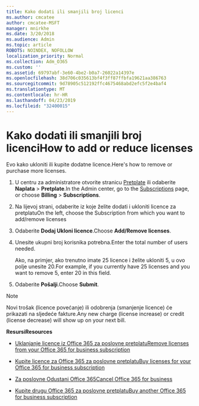 ```yaml
---
title: Kako dodati ili smanjili broj licenci
ms.author: cmcatee
author: cmcatee-MSFT
manager: mnirkhe
ms.date: 3/20/2018
ms.audience: Admin
ms.topic: article
ROBOTS: NOINDEX, NOFOLLOW
localization_priority: Normal
ms.collection: Adm_O365
ms.custom: ''
ms.assetid: 69797abf-3e60-4be2-b0a7-26022a14397e
ms.openlocfilehash: 38d706c035613bf4f3ff87ffbfa19621aa386763
ms.sourcegitcommit: 9d78905c512192ffc4675468abd2efc5f2e4baf4
ms.translationtype: MT
ms.contentlocale: hr-HR
ms.lasthandoff: 04/23/2019
ms.locfileid: "32400015"
---
```

# <a name="how-to-add-or-reduce-licenses"></a><span data-ttu-id="d61d4-102">Kako dodati ili smanjili broj licenci</span><span class="sxs-lookup"><span data-stu-id="d61d4-102">How to add or reduce licenses</span></span>

<span data-ttu-id="d61d4-103">Evo kako ukloniti ili kupite dodatne licence.</span><span class="sxs-lookup"><span data-stu-id="d61d4-103">Here's how to remove or purchase more licenses.</span></span>
  
1. <span data-ttu-id="d61d4-104">U centru za administratore otvorite stranicu [Pretplate](https://go.microsoft.com/fwlink/p/?linkid=842054) ili odaberite **Naplata** \> **Pretplate**.</span><span class="sxs-lookup"><span data-stu-id="d61d4-104">In the Admin center, go to the [Subscriptions](https://go.microsoft.com/fwlink/p/?linkid=842054) page, or choose **Billing** \> **Subscriptions**.</span></span>
    
2. <span data-ttu-id="d61d4-105">Na lijevoj strani, odaberite iz koje želite dodati i ukloniti licence za pretplatu</span><span class="sxs-lookup"><span data-stu-id="d61d4-105">On the left, choose the Subscription from which you want to add/remove licenses</span></span>
    
3. <span data-ttu-id="d61d4-106">Odaberite **Dodaj Ukloni licence**.</span><span class="sxs-lookup"><span data-stu-id="d61d4-106">Choose **Add/Remove licenses**.</span></span>
    
4. <span data-ttu-id="d61d4-107">Unesite ukupni broj korisnika potrebna.</span><span class="sxs-lookup"><span data-stu-id="d61d4-107">Enter the total number of users needed.</span></span>
    
    <span data-ttu-id="d61d4-108">Ako, na primjer, ako trenutno imate 25 licence i želite ukloniti 5, u ovo polje unesite 20.</span><span class="sxs-lookup"><span data-stu-id="d61d4-108">For example, if you currently have 25 licenses and you want to remove 5, enter 20 in this field.</span></span>
    
5. <span data-ttu-id="d61d4-109">Odaberite **Pošalji**.</span><span class="sxs-lookup"><span data-stu-id="d61d4-109">Choose **Submit**.</span></span>
    
> [!NOTE]
> <span data-ttu-id="d61d4-110">Novi trošak (licence povećanje) ili odobrenja (smanjenje licence) će prikazati na sljedeće fakture.</span><span class="sxs-lookup"><span data-stu-id="d61d4-110">Any new charge (license increase) or credit (license decrease) will show up on your next bill.</span></span> 
  
 <span data-ttu-id="d61d4-111">**Resursi**</span><span class="sxs-lookup"><span data-stu-id="d61d4-111">**Resources**</span></span>
  
- [<span data-ttu-id="d61d4-112">Uklanjanje licence iz Office 365 za poslovne pretplatu</span><span class="sxs-lookup"><span data-stu-id="d61d4-112">Remove licenses from your Office 365 for business subscription</span></span>](https://support.office.com/article/9c64d127-e2dd-4ecc-81f5-2f87e5a74803)
    
- [<span data-ttu-id="d61d4-113">Kupite licence za Office 365 za poslovne pretplatu</span><span class="sxs-lookup"><span data-stu-id="d61d4-113">Buy licenses for your Office 365 for business subscription</span></span>](https://support.office.com/article/36081d8d-b3fa-4948-8c34-e217bba825e1)
    
- [<span data-ttu-id="d61d4-114">Za poslovne Odustani Office 365</span><span class="sxs-lookup"><span data-stu-id="d61d4-114">Cancel Office 365 for business</span></span>](https://support.office.com/article/b1bc0bef-4608-4601-813a-cdd9f746709a)
    
- [<span data-ttu-id="d61d4-115">Kupite drugu Office 365 za poslovne pretplatu</span><span class="sxs-lookup"><span data-stu-id="d61d4-115">Buy another Office 365 for business subscription</span></span>](https://support.office.com/article/fab3b86c-3359-4042-8692-5d4dc7550b7c)
    

